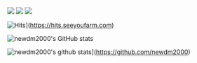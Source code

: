 <div>
  <a href="https://newdm2000.github.io" target ="_blank"><img src="https://img.shields.io/badge/GitHubPages-222222?style=flat-square&logo=GithubPages&logoColor=white"/></a>
  <a href="https://www.instagram.com/dongmin00213" target ="_blank"><img src="https://img.shields.io/badge/Instagram-E4405F?style=flat-square&logo=Instagram&logoColor=white"/></a>   <a href="www.linkedin.com/in/newdm2000" target ="_blank"><img src="https://img.shields.io/badge/LinkedIn-0A66C2?style=flat-square&logo=LinkedIn&logoColor=white"/></a>
</div>
  
  
![Hits](https://hits.seeyoufarm.com/api/count/incr/badge.svg?url=https%3A%2F%2Fgithub.com%2Fnewdm2000&count_bg=%2379C83D&title_bg=%23555555&icon=&icon_color=%23E7E7E7&title=hits&edge_flat=false)](https://hits.seeyoufarm.com)

![newdm2000's GitHub stats](https://github-readme-stats.vercel.app/api?username=newdm2000&show_icons=true&theme=radical)

![newdm2000's github stats](https://github-readme-stats.vercel.app/api/top-langs/?username=newdm2000&show_icons=true&hide_border=true&title_color=004386&icon_color=004386&layout=compact)](https://github.com/newdm2000)
